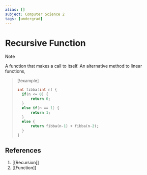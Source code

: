 ```yaml
---
alias: []
subject: Computer Science 2
tags: [undergrad]
---
```

# Recursive Function


> [!note]
> A function that makes a call to itself. An alternative method to linear functions, 

> [!example]
>  
> ```cpp
> int fibba(int n) {
> 	if(n <= 0) {
> 		return 0;
> 	}
> 	else if(n == 1) {
> 		return 1;
> 	}
> 	else {
> 		return fibba(n-1) + fibba(n-2);
> 	}
> }

## References
1. [[Recursion]]
2. [[Function]]